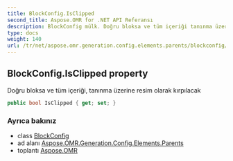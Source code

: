 ```yaml
---
title: BlockConfig.IsClipped
second_title: Aspose.OMR for .NET API Referansı
description: BlockConfig mülk. Doğru bloksa ve tüm içeriği tanınma üzerine resim olarak kırpılacak
type: docs
weight: 140
url: /tr/net/aspose.omr.generation.config.elements.parents/blockconfig/isclipped/
---
```

## BlockConfig.IsClipped property

Doğru bloksa ve tüm içeriği, tanınma üzerine resim olarak kırpılacak

```csharp
public bool IsClipped { get; set; }
```

### Ayrıca bakınız

* class [BlockConfig](../)
* ad alanı [Aspose.OMR.Generation.Config.Elements.Parents](../../blockconfig/)
* toplantı [Aspose.OMR](../../../)


